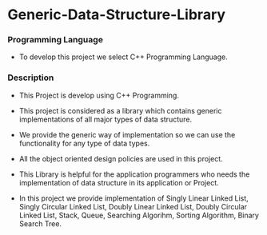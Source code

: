 # Generic-Data-Structure-Library

<h3 align="left">Programming Language</h3>

- To develop this project we select C++ Programming Language.

<h3 align="left">Description</h3> 

- This Project is develop using C++ Programming. 

- This project is considered as a library which contains generic implementations of all 
 major types of data structure.

- We provide the generic way of implementation so we can use the functionality for any 
 type of data types.

- All the object oriented design policies are used in this project.

- This Library is helpful for the application programmers who needs the implementation of data structure in its application or Project.

- In this project we provide implementation of Singly Linear Linked List, Singly Circular Linked List, Doubly Linear Linked List, Doubly Circular Linked List, Stack, Queue, Searching Algorihm, Sorting Algorithm, Binary Search Tree.
